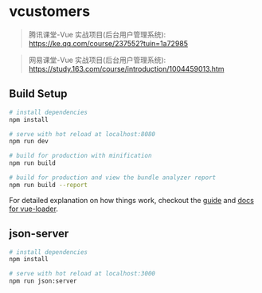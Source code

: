 # vcustomers

> 腾讯课堂-Vue 实战项目(后台用户管理系统): https://ke.qq.com/course/237552?tuin=1a72985

> 网易课堂-Vue 实战项目(后台用户管理系统): https://study.163.com/course/introduction/1004459013.htm

## Build Setup

```bash
# install dependencies
npm install

# serve with hot reload at localhost:8080
npm run dev

# build for production with minification
npm run build

# build for production and view the bundle analyzer report
npm run build --report
```

For detailed explanation on how things work, checkout the [guide](http://vuejs-templates.github.io/webpack/) and [docs for vue-loader](http://vuejs.github.io/vue-loader).

## json-server

```bash
# install dependencies
npm install

# serve with hot reload at localhost:3000
npm run json:server
```
